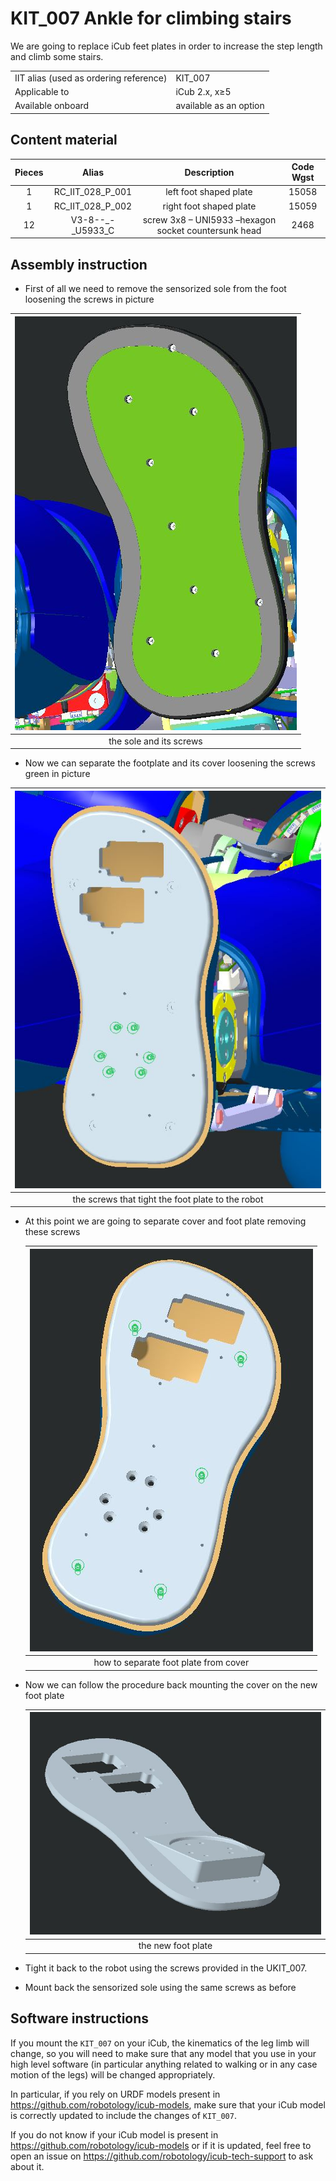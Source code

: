 # KIT_007 Ankle for climbing stairs




We are going to replace iCub feet plates in order to increase the step length and climb some stairs.

|       |       	          |
|   :--- |    :-----------           |
|    IIT alias (used as ordering reference)| KIT_007 |
|    Applicable to|iCub 2.x, x≥5|
|Available onboard |available as an option|


## Content material

|  Pieces |     Alias    	          |          Description                        |  Code Wgst |
|   :---: |    :-----------:            |     :---:                                   |   :---:   |
|   1   | RC_IIT_028_P_001 | left foot shaped plate | 15058 |
|   1   | RC_IIT_028_P_002 | right foot shaped plate |15059|
| 12 | V3-8--_-_U5933_C | screw 3x8 – UNI5933 –hexagon socket countersunk head |2468|

## Assembly instruction

- First of all we need to remove the sensorized sole from the foot loosening the screws in picture

| ![](img/sole.jpg) |
|:-----------------------------------------------------------: |
| the sole and its screws |



- Now we can separate the footplate and its cover loosening the screws green in picture

| ![](img/foot.jpg) |
| :-----------------------------------------------------------: |
|  the screws that tight the foot plate to the robot |


- At this point we are going to separate cover and foot plate removing these screws

    | <center> ![imagine view](img/cover.jpg) </center> |
    | :-----------------------------------------------: |
    |       how to separate foot plate from cover       |

- Now we can follow the procedure back mounting the cover on the new foot plate

    | <center> ![imagine view](img/new_foot.jpg) </center> |
    | :--------------------------------------------------: |
    |                  the new foot plate                  |

- Tight it back to the robot using the screws provided in the UKIT_007.

- Mount back the sensorized sole using the same screws as before

## Software instructions

If you mount the `KIT_007` on your iCub, the kinematics of the leg limb will change, so you will need to make sure that any model that you use in your high level software  (in particular anything related to walking or in any case motion of the legs) will be changed appropriately.

In particular, if you rely on URDF models present in https://github.com/robotology/icub-models, make sure that your iCub model is correctly updated to include the changes of `KIT_007`.

If you do not know if your iCub model is present in https://github.com/robotology/icub-models or if it is updated, feel free to open an issue on https://github.com/robotology/icub-tech-support to ask about it. 

